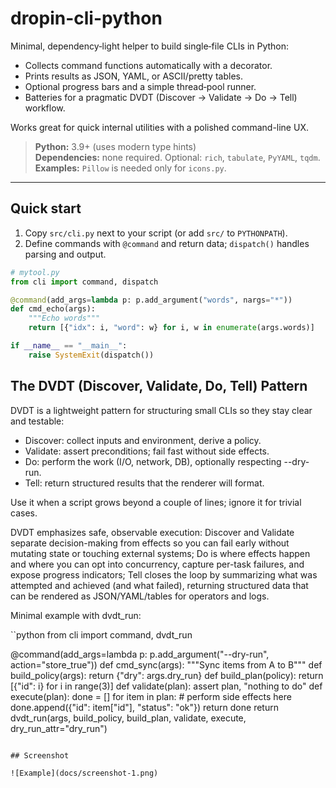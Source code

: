 # dropin-cli-python

Minimal, dependency‑light helper to build single‑file CLIs in Python:
- Collects command functions automatically with a decorator.
- Prints results as JSON, YAML, or ASCII/pretty tables.
- Optional progress bars and a simple thread‑pool runner.
- Batteries for a pragmatic DVDT (Discover → Validate → Do → Tell) workflow.

Works great for quick internal utilities with a polished command-line UX.

> **Python:** 3.9+ (uses modern type hints)  
> **Dependencies:** none required. Optional: `rich`, `tabulate`, `PyYAML`, `tqdm`.  
> **Examples:** `Pillow` is needed only for `icons.py`.

---

## Quick start

1) Copy `src/cli.py` next to your script (or add `src/` to `PYTHONPATH`).
2) Define commands with `@command` and return data; `dispatch()` handles parsing and output.

````python
# mytool.py
from cli import command, dispatch

@command(add_args=lambda p: p.add_argument("words", nargs="*"))
def cmd_echo(args):
    """Echo words"""
    return [{"idx": i, "word": w} for i, w in enumerate(args.words)]

if __name__ == "__main__":
    raise SystemExit(dispatch())
`````

## The DVDT (Discover, Validate, Do, Tell) Pattern

DVDT is a lightweight pattern for structuring small CLIs so they stay clear and testable:

- Discover: collect inputs and environment, derive a policy.
- Validate: assert preconditions; fail fast without side effects.
- Do: perform the work (I/O, network, DB), optionally respecting --dry-run.
- Tell: return structured results that the renderer will format.

Use it when a script grows beyond a couple of lines; ignore it for trivial cases.

DVDT emphasizes safe, observable execution: Discover and Validate separate decision-making from effects so you can fail early without mutating state or touching external systems; Do is where effects happen and where you can opt into concurrency, capture per-task failures, and expose progress indicators; Tell closes the loop by summarizing what was attempted and achieved (and what failed), returning structured data that can be rendered as JSON/YAML/tables for operators and logs.

Minimal example with dvdt_run:

``python
from cli import command, dvdt_run

@command(add_args=lambda p: p.add_argument("--dry-run", action="store_true"))
def cmd_sync(args):
    """Sync items from A to B"""
    def build_policy(args): return {"dry": args.dry_run}
    def build_plan(policy): return [{"id": i} for i in range(3)]
    def validate(plan): assert plan, "nothing to do"
    def execute(plan):
        done = []
        for item in plan:
            # perform side effects here
            done.append({"id": item["id"], "status": "ok"})
        return done
    return dvdt_run(args, build_policy, build_plan, validate, execute, dry_run_attr="dry_run")
```

## Screenshot

![Example](docs/screenshot-1.png)